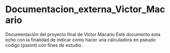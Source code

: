# Documentacion_externa_Victor_Macario
Documentación del proyecto final de Victor Macario
Este documento esta echo con la finalidad de indicar como hacer una calculadora en pseudo codigo (pseint) con fines de estudio.
